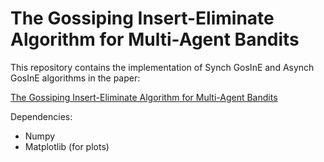 # The Gossiping Insert-Eliminate Algorithm for Multi-Agent Bandits

This repository contains the implementation of Synch GosInE and Asynch GosInE algorithms in the paper:

[The Gossiping Insert-Eliminate Algorithm for Multi-Agent Bandits](https://arxiv.org/abs/2001.05452)

Dependencies:
- Numpy
- Matplotlib (for plots)
